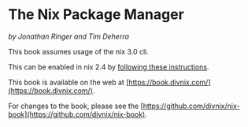 # The Nix Package Manager

*by Jonathan Ringer and Tim Deherra*

This book assumes usage of the nix 3.0 cli.

This can be enabled in nix 2.4 by [following these instructions](https://nixos.wiki/wiki/Flakes#Enable_flakes).

This book is available on the web at [https://book.divnix.com/](https://book.divnix.com/).

For changes to the book, please see the [https://github.com/divnix/nix-book](https://github.com/divnix/nix-book).
